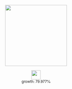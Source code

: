 <p align='center'>
<img src="https://i.imgur.com/HeUMbxS.gif" width="200" height="200">
</p>
<p align='center'>
<img src="https://i.imgur.com/w6mgM1c.gif" width="30" height="30">
</br><sup>growth: 79.977℅</sup>
</p>
